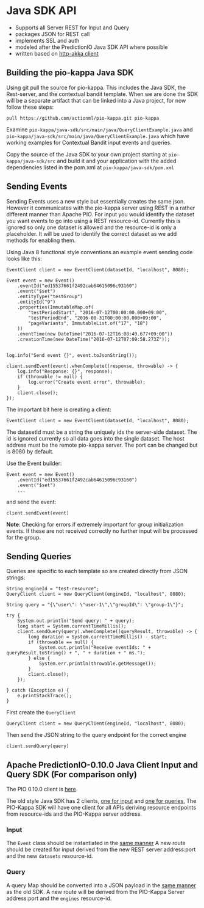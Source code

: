 # Java SDK API

 - Supports all Server REST for Input and Query
 - packages JSON for REST call
 - implements SSL and auth
 - modeled after the PredictionIO Java SDK API where possible
 - written based on [http-akka client](http://doc.akka.io/docs/akka-http/current/java/http/introduction.html#http-client-api)

## Building the pio-kappa Java SDK

Using git pull the source for pio-kappa. This includes the Java SDK, the Rest-server, and the contextual bandit template. When we are done the SDK will be a separate artifact that can be linked into a Java project, for now follow these steps:

    pull https://github.com/actionml/pio-kappa.git pio-kappa
    
Examine `pio-kappa/java-sdk/src/main/java/QueryClientExample.java` and `pio-kappa/java-sdk/src/main/java/QueryClientExample.java` which have working examples for Contextual Bandit input events and queries.

Copy the source of the Java SDK to your own project starting at `pio-kappa/java-sdk/src` and build it and your application with the added dependencies listed in the pom.xml at `pio-kappa/java-sdk/pom.xml`

## Sending Events 

Sending Events uses a new style but essentially creates the same json. However it communicates with the pio-kappa server using REST in a rather different manner than Apache PIO. For input you would identify the dataset you want events to go into using a REST resource-id. Currently this is ignored so only one dataset is allowed and the resource-id is only a placeholder. It will be used to identify the correct dataset as we add methods for enabling them.

Using Java 8 functional style conventions an example event sending code looks like this:

    EventClient client = new EventClient(datasetId, "localhost", 8080);
        
    Event event = new Event()
        .eventId("ed15537661f2492cab64615096c93160")
        .event("$set")
        .entityType("testGroup")
        .entityId("9")
        .properties(ImmutableMap.of(
            "testPeriodStart", "2016-07-12T00:00:00.000+09:00",
            "testPeriodEnd", "2016-08-31T00:00:00.000+09:00",
            "pageVariants", ImmutableList.of("17", "18")
        ))
        .eventTime(new DateTime("2016-07-12T16:08:49.677+09:00"))
        .creationTime(new DateTime("2016-07-12T07:09:58.273Z"));
        
        
    log.info("Send event {}", event.toJsonString());
    
    client.sendEvent(event).whenComplete((response, throwable) -> {
        log.info("Response: {}", response);
        if (throwable != null) {
            log.error("Create event error", throwable);
        }
        client.close();
    });


The important bit here is creating a client:

    EventClient client = new EventClient(datasetId, "localhost", 8080);
    
The datasetId must be a string the uniquely ids the server-side dataset. The id is ignored currently so all data goes into the single dataset. The host address must be the remote pio-kappa server. The port can be changed but is 8080 by default.

Use the Event builder:

    Event event = new Event()
        .eventId("ed15537661f2492cab64615096c93160")
        .event("$set")
        ...

and send the event:

    client.sendEvent(event)

**Note**: Checking for errors if extremely important for group initialization events. If these are not received correctly no further input will be processed for the group.

## Sending Queries

Queries are specific to each template so are created directly from JSON strings:

    String engineId = "test-resource";
    QueryClient client = new QueryClient(engineId, "localhost", 8080);
    
    String query = "{\"user\": \"user-1\",\"groupId\": \"group-1\"}";
    
    try {
        System.out.println("Send query: " + query);
        long start = System.currentTimeMillis();
        client.sendQuery(query).whenComplete((queryResult, throwable) -> {
            long duration = System.currentTimeMillis() - start;
            if (throwable == null) {
                System.out.println("Receive eventIds: " + queryResult.toString() + ", " + duration + " ms.");
            } else {
                System.err.println(throwable.getMessage());
            }
            client.close();
        });
    
    } catch (Exception e) {
        e.printStackTrace();
    }

First create the `QueryClient`

    QueryClient client = new QueryClient(engineId, "localhost", 8080);

Then send the JSON string to the query endpoint for the correct engine

    client.sendQuery(query)

## Apache PredictionIO-0.10.0 Java Client Input and Query SDK (For comparison only)

The PIO 0.10.0 client is [here](https://github.com/apache/incubator-predictionio-sdk-java).

The old style Java SDK has 2 clients, [one for input](https://github.com/apache/incubator-predictionio-sdk-java/blob/develop/client/src/main/java/io/prediction/EventClient.java) and [one for queries](https://github.com/apache/incubator-predictionio-sdk-java/blob/develop/client/src/main/java/io/prediction/EngineClient.java), The PIO-Kappa SDK will have one client for all APIs deriving resource endpoints from resource-ids and the PIO-Kappa server address.

### Input

The `Event` class should be instantiated in the [same manner](https://github.com/apache/incubator-predictionio-sdk-java/blob/develop/client/src/main/java/io/prediction/Event.java) A new route should be created for input derived from the new REST server address:port and the new `datasets` resource-id.

### Query

A query Map should be converted into a JSON payload in the [same manner](https://github.com/apache/incubator-predictionio-sdk-java/blob/develop/client/src/main/java/io/prediction/EngineClient.java#L93) as the old SDK. A new route will be derived from the PIO-Kappa Server address:port and the `engines` resource-id.

